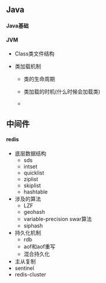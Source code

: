 ## Java

####  Java基础



#### JVM

* Class类文件结构

* 类加载机制

  * 类的生命周期

  * 类加载的时机(什么时候会加载类)
  * 



## 中间件

#### redis

* 底层数据结构
  * sds
  * intset
  * quicklist
  * ziplist
  * skiplist
  * hashtable
* 涉及的算法
  * LZF
  * geohash
  * variable-precision swar算法
  * siphash
* 持久化机制
  * rdb
  * aof和aof重写
  * 混合持久化
* 主从复制
* sentinel
* redis-cluster

